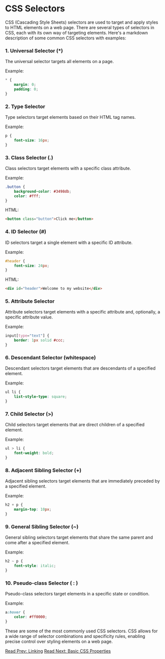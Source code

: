 # CSS Selectors

CSS (Cascading Style Sheets) selectors are used to target and apply styles to HTML elements on a web page. There are several types of selectors in CSS, each with its own way of targeting elements. Here's a markdown description of some common CSS selectors with examples:

### 1. **Universal Selector (*)**

The universal selector targets all elements on a page.

Example:
```css
* {
    margin: 0;
    padding: 0;
}
```

### 2. **Type Selector**

Type selectors target elements based on their HTML tag names.

Example:
```css
p {
    font-size: 16px;
}
```

### 3. **Class Selector (.)**

Class selectors target elements with a specific class attribute.

Example:
```css
.button {
    background-color: #3498db;
    color: #fff;
}
```

HTML:
```html
<button class="button">Click me</button>
```

### 4. **ID Selector (#)**

ID selectors target a single element with a specific ID attribute.

Example:
```css
#header {
    font-size: 24px;
}
```

HTML:
```html
<div id="header">Welcome to my website</div>
```

### 5. **Attribute Selector**

Attribute selectors target elements with a specific attribute and, optionally, a specific attribute value.

Example:
```css
input[type="text"] {
    border: 1px solid #ccc;
}
```

### 6. **Descendant Selector (whitespace)**

Descendant selectors target elements that are descendants of a specified element.

Example:
```css
ul li {
    list-style-type: square;
}
```

### 7. **Child Selector (>)**

Child selectors target elements that are direct children of a specified element.

Example:
```css
ul > li {
    font-weight: bold;
}
```

### 8. **Adjacent Sibling Selector (+)**

Adjacent sibling selectors target elements that are immediately preceded by a specified element.

Example:
```css
h2 + p {
    margin-top: 10px;
}
```

### 9. **General Sibling Selector (~)**

General sibling selectors target elements that share the same parent and come after a specified element.

Example:
```css
h2 ~ p {
    font-style: italic;
}
```

### 10. **Pseudo-class Selector ( : )**

Pseudo-class selectors target elements in a specific state or condition.

Example:
```css
a:hover {
    color: #ff0000;
}
```

These are some of the most commonly used CSS selectors. CSS allows for a wide range of selector combinations and specificity rules, enabling precise control over styling elements on a web page.

[Read Prev: Linking](/day_2/lessons/CSS/css_linking.md)
[Read Next: Basic CSS Properties](/day_2/lessons/CSS/properties.md)
